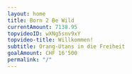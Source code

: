 ```yaml
---
layout: home
title: Born 2 Be Wild
currentAmount: 7138.95
topvideoID: wXNg5snv9xY
topvideo-title: Willkommen!
subtitle: Orang-Utans in die Freiheit
goalAmount: CHF 16'500
permalink: "/"
---
```


